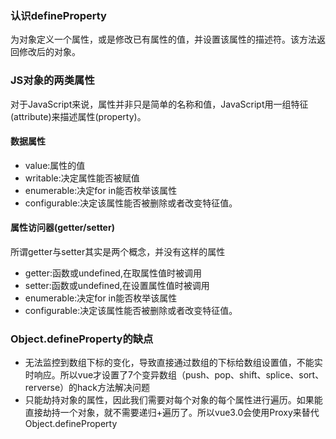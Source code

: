 ### 认识defineProperty
为对象定义一个属性，或是修改已有属性的值，并设置该属性的描述符。该方法返回修改后的对象。

### JS对象的两类属性
对于JavaScript来说，属性并非只是简单的名称和值，JavaScript用一组特征(attribute)来描述属性(property)。

#### 数据属性
- value:属性的值
- writable:决定属性能否被赋值
- enumerable:决定for in能否枚举该属性
- configurable:决定该属性能否被删除或者改变特征值。


#### 属性访问器(getter/setter)
所谓getter与setter其实是两个概念，并没有这样的属性
- getter:函数或undefined,在取属性值时被调用
- setter:函数或undefined,在设置属性值时被调用
- enumerable:决定for in能否枚举该属性
- configurable:决定该属性能否被删除或者改变特征值。


### Object.defineProperty的缺点
- 无法监控到数组下标的变化，导致直接通过数组的下标给数组设置值，不能实时响应。所以vue才设置了7个变异数组（push、pop、shift、splice、sort、rerverse）的hack方法解决问题
- 只能劫持对象的属性，因此我们需要对每个对象的每个属性进行遍历。如果能直接劫持一个对象，就不需要递归+遍历了。所以vue3.0会使用Proxy来替代Object.defineProperty

